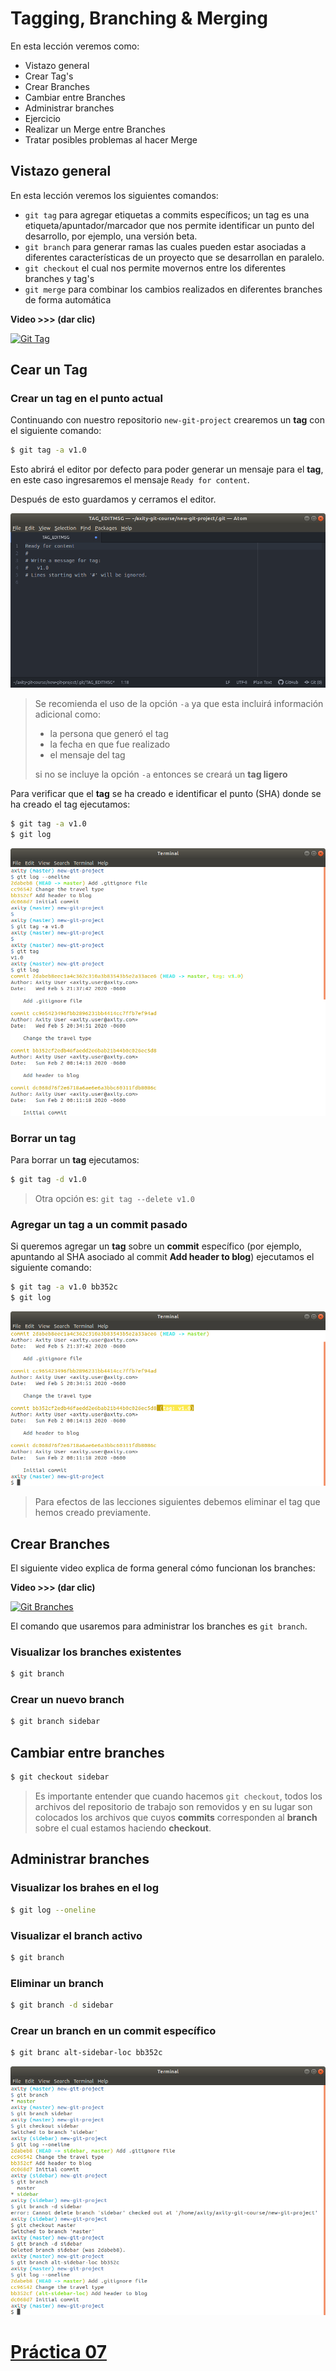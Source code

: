 # Tagging, Branching & Merging

En esta lección veremos como:

 - Vistazo general
 - Crear Tag's
 - Crear Branches
 - Cambiar entre Branches
 - Administrar branches
 - Ejercicio
 - Realizar un Merge entre Branches
 - Tratar posibles problemas al hacer Merge

## Vistazo general
En esta lección veremos los siguientes comandos:
 - `git tag` para agregar etiquetas a commits específicos; un tag es una etiqueta/apuntador/marcador que nos permite identificar un punto del desarrollo, por ejemplo, una versión beta. 
 - `git branch` para generar ramas las cuales pueden estar asociadas a diferentes características de un proyecto que se desarrollan en paralelo.
 - `git checkout` el cual nos permite movernos entre los diferentes  branches y tag's
 - `git merge` para combinar los cambios realizados en diferentes branches de forma automática

**Video >>> (dar clic)**

[![Git Tag](http://img.youtube.com/vi/D4VdXT72ASE/0.jpg)](http://www.youtube.com/watch?v=D4VdXT72ASE "Git Tag")

## Cear un Tag

### Crear un tag en el punto actual

Continuando con nuestro repositorio `new-git-project` crearemos un **tag** con el siguiente comando:

```bash
$ git tag -a v1.0
```
Esto abrirá el editor por defecto para poder generar un mensaje para el **tag**, en este caso ingresaremos el mensaje `Ready for content`.

Después de esto guardamos y cerramos el editor.

![img_07_git_tag_atom](images/img_07_git_tag_atom.png)

> Se recomienda el uso de la opción `-a` ya que esta incluirá información adicional como:
> 
> - la persona que generó el tag
> - la fecha en que fue realizado
> - el mensaje del tag
>
> si no se incluye la opción `-a` entonces se creará un **tag ligero**

Para verificar que el **tag** se ha creado e identificar el punto (SHA) donde se ha creado el tag ejecutamos:
```bash
$ git tag -a v1.0
$ git log
```

![img_07_git_tag_log](images/img_07_git_tag_log.png)

### Borrar un tag

Para borrar un **tag** ejecutamos:
```bash
$ git tag -d v1.0
```
> Otra opción es: `git tag --delete v1.0`

### Agregar un tag a un commit pasado

Si queremos agregar un **tag** sobre un **commit** específico (por ejemplo, apuntando al SHA asociado al commit **Add header to blog**) ejecutamos el siguiente comando:
```bash
$ git tag -a v1.0 bb352c
$ git log
```

![img_07_git_tag_commit](images/img_07_git_tag_commit.png)

> Para efectos de las lecciones siguientes debemos eliminar el tag que hemos creado previamente.

## Crear Branches
El siguiente video explica de forma general cómo funcionan los branches:

**Video >>> (dar clic)**

[![Git Branches](http://img.youtube.com/vi/ywcOC6CLG4s/0.jpg)](http://www.youtube.com/watch?v=ywcOC6CLG4s "Git Branches")

El comando que usaremos para administrar los branches es `git branch`.

### Visualizar los branches existentes
```bash
$ git branch
```

### Crear un nuevo branch
```bash
$ git branch sidebar
```

## Cambiar entre branches
```bash
$ git checkout sidebar
```
> Es importante entender que cuando hacemos `git checkout`, todos los archivos del repositorio de trabajo son removidos y en su lugar son colocados los archivos que cuyos **commits** corresponden al **branch** sobre el cual estamos haciendo **checkout**.

## Administrar branches
### Visualizar los brahes en el log
```bash
$ git log --oneline
```
### Visualizar el branch activo
```bash
$ git branch
```
### Eliminar un branch
```bash
$ git branch -d sidebar
```
### Crear un branch en un commit específico
```bash
$ git branc alt-sidebar-loc bb352c
```

![img_07_git_branch_01](images/img_07_git_branch_01.png)

# [**Práctica 07**](Práctica%2007%20-%20Commits.md#ejercicio---commits)

<!--stackedit_data:
eyJoaXN0b3J5IjpbMTE2MTYzODQ5OCwxMzM0MDgyMjQzLC0xND
IzMDIyMDk2LC0xMDk2MDIzMzgwLC0xNzM4NjE0MjMxLDE1NDI2
MDc3NjEsMTQxMTAzNDI2NSwtMTA3MTY3ODE4MSwtMTMzNDE0ND
UzMSwyMDgxMTYxOTE0LC00ODEwOTI5MDAsMTA3NjEzNjc0OSw1
MjAyMDY2NjAsLTE0MTk0NTc3ODgsMTg0NzQ2OTg2MSwtNDMwNz
I1MDEsMjg2Njg0MTk0LC0xNjYwODMwOTI1LC0xOTMwNTAyNDgs
LTE4MTEyMTg1OTldfQ==
-->